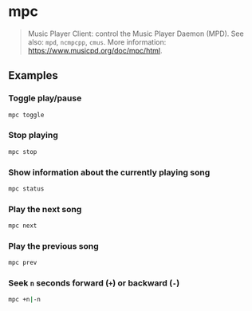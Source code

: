 # mpc

> Music Player Client: control the Music Player Daemon (MPD). See also: `mpd`, `ncmpcpp`, `cmus`. More information: <https://www.musicpd.org/doc/mpc/html>.

## Examples

### Toggle play/pause

```bash
mpc toggle
```

### Stop playing

```bash
mpc stop
```

### Show information about the currently playing song

```bash
mpc status
```

### Play the next song

```bash
mpc next
```

### Play the previous song

```bash
mpc prev
```

### Seek `n` seconds forward (`+`) or backward (`-`)

```bash
mpc +n|-n
```
